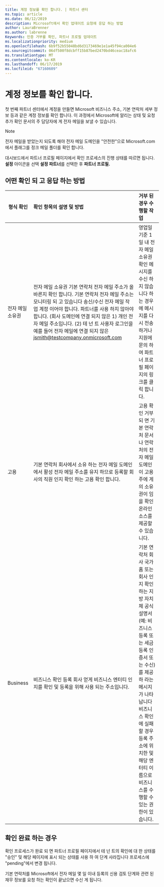 ```yaml
---
title: 계정 정보를 확인 합니다. | 파트너 센터
ms.topic: article
ms.date: 06/12/2019
description: Microsoft에서 확인 업데이트 요청에 응답 하는 방법
author: LauraBrenner
ms.author: labrenne
Keywords: 인증 거부를 확인, 파트너 프로필 업데이트
ms.localizationpriority: medium
ms.openlocfilehash: 6b9f52b55048bd6d3173469e1e1a45f94ca004e6
ms.sourcegitcommit: 06df500f8dcbff15b87bed2470bd46ceac18afc6
ms.translationtype: MT
ms.contentlocale: ko-KR
ms.lasthandoff: 06/17/2019
ms.locfileid: "67160609"
---
```

# <a name="verify-your-account-information"></a>계정 정보를 확인 합니다.

첫 번째 파트너 센터에서 계정을 만들면 Microsoft 비즈니스 주소, 기본 연락처 세부 정보 등과 같은 계정 정보를 확인 합니다. 이 과정에서 Microsoft에 알리는 상태 및 요청 추가 확인 문서의 주 담당자에 게 전자 메일을 보낼 수 있습니다. 

>[!Note]
>전자 메일을 받았는지 되도록 해야 전자 메일 도메인을 "안전한"으로 Microsoft.com에서 플래그를 정크 메일 폴더를 확인 합니다.

대시보드에서 파트너 프로필 페이지에서 확인 프로세스의 진행 상태를 따르면 됩니다. **설정** 아이콘을 선택 **설정 파트너**를 선택한 후 **파트너 프로필.**

## <a name="what-is-verified-and-how-to-respond"></a>어떤 확인 되 고 응답 하는 방법

|**형식 확인**   |**확인 항목의 설명 및 방법**   |**거부 된 경우 수행할 작업**   |
|----------------------------|:-----------------------------------|:--------------------------------------|
|전자 메일 소유권   |전자 메일 소유권 기본 연락처 전자 메일 주소가 올바른지 확인 합니다.  기본 연락처 전자 메일 주소는 모니터링 되 고 있습니다 송신/수신 전자 메일 작업 계정 이어야 합니다.  파트너를 사용 하지 않아야 합니다. (회사 도메인에 연결 되지 않은 1) 개인 전자 메일 주소입니다. (2) 테 넌 트 사용자 로그인을 예를 들어 전자 메일에 연결 되지 않은 jsmith@testcompany.onmicrosoft.com   |영업일 기준 1 일 내 전자 메일 소유권 확인 메시지를 수신 하지 않습니다 하는 경우에 메시지를 다시 전송 하거나 지원에 문의 하 여 파트너 프로필 페이지의 링크를 클릭 합니다.|
|고용 |기본 연락처 회사에서 소유 하는 전자 메일 도메인에서 활성 전자 메일 주소를 유지 하므로 등록할 회사의 직원 인지 확인 하는 고용 확인 합니다.|고용 확인 거부 되 면 기본 연락처 문서나 연락처의 전자 메일 도메인이 고용주에 게의 소유권이 임을 확인 온라인 소스를 제공할 수 있습니다.|
|Business   |비즈니스 확인 등록 회사 얻게 비즈니스 엔터티 인지를 확인 및 등록을 위해 사용 되는 주소입니다.|기본 연락처 회사 국가 홈 또는 회사 인지 확인 하는 지방 자치 체 공식 설명서 (예: 비즈니스 등록 또는 세금 등록 인증서 또는 수신)를 제공 하 라는 메시지가 나타납니다 비즈니스 확인에 실패할 경우 등록 주소에 위치한 및 해당 엔터티 이름으로 비즈니스를 수행할 수 있는 권한이 있습니다.|

## <a name="when-verification-concludes"></a>확인 완료 하는 경우

확인 프로세스가 완료 되 면 파트너 프로필 페이지에서 테 넌 트의 확인에 대 한 상태를 "승인" 및 해당 페이지에 표시 되는 상태를 사용 하 여 단계 사라집니다 프로세스에 "pending"에서 변경 됩니다.

기본 연락처를 Microsoft에서 전자 메일 몇 일 이내 등록의 신용 검토 단계와 관련 된 재무 정보를 요청 하는 확인이 끝났으면 수신 게 됩니다.